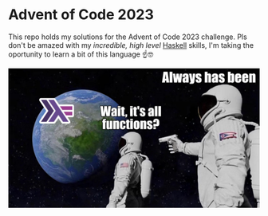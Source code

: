 # Advent of Code 2023
This repo holds my solutions for the Advent of Code 2023 challenge. Pls don't be amazed with my *incredible, high level* [Haskell](https://www.haskell.org) skills, I'm taking the oportunity to learn a bit of this language ☝️🤓

![plot](./assets/haskell.jpg)

